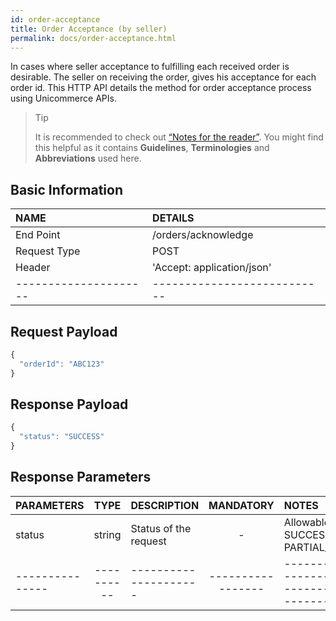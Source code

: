 ```yaml
---
id: order-acceptance
title: Order Acceptance (by seller)
permalink: docs/order-acceptance.html
---
```


In cases where seller acceptance to fulfilling each received order is desirable. The seller on receiving the order, gives his acceptance for each order id. This HTTP API details the method for order acceptance process using Unicommerce APIs.

>Tip
>
>It is recommended to check out [“Notes for the reader”](/docs/notes-for-reader.html). You might find this helpful as it contains **Guidelines**, **Terminologies** and **Abbreviations** used here.

## Basic Information

| NAME             | DETAILS                                                                 | 
| :----------------| :---------------------------------------------------------------------  |
| End Point        | /orders/acknowledge                                                     | 
| Request Type     | POST                                                                    | 
| Header           | 'Accept: application/json'                                              | 
| ---------------------| --------------------------- |

## Request Payload

```js
{
  "orderId": "ABC123"
}
```

## Response Payload

```js
{
  "status": "SUCCESS"
}
```

## Response Parameters

|PARAMETERS     		    |TYPE      	 		    |DESCRIPTION			|MANDATORY	|NOTES	
|:----------------------|:-----------------:|:---------------|:---------:|:--------|
|status   				      |string				      |Status of the request			|-		    |   Allowable: SUCCESS, FAILED, PARTIAL_SUCCESS |      
|---------------|----------|---------------------|-----------------|---------------------------------------------------|
